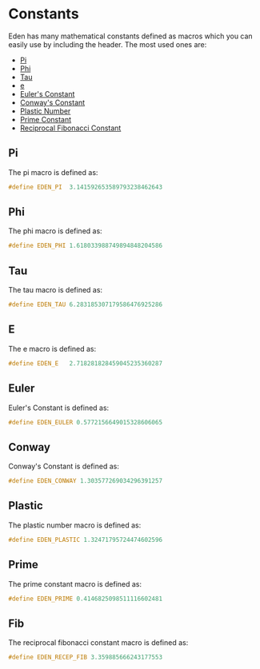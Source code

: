 # Constants

Eden has many mathematical constants defined as macros which you can easily use by including the header. The most used ones are:

- [Pi](#pi)
- [Phi](#phi)
- [Tau](#tau)
- [e](#e)
- [Euler's Constant](#euler)
- [Conway's Constant](#conway)
- [Plastic Number](#plastic)
- [Prime Constant]("#prime")
- [Reciprocal Fibonacci Constant]("#fib")

## Pi
The pi macro is defined as: 
```c
#define EDEN_PI  3.141592653589793238462643
 ```

## Phi
The phi macro is defined as:
```c
#define EDEN_PHI 1.618033988749894848204586
```

## Tau
The tau macro is defined as:
```c
#define EDEN_TAU 6.283185307179586476925286
```

## E
The e macro is defined as:
```c
#define EDEN_E   2.718281828459045235360287
```

## Euler
Euler's Constant is defined as:
```c
#define EDEN_EULER 0.5772156649015328606065
```

## Conway
Conway's Constant is defined as:
```c
#define EDEN_CONWAY 1.303577269034296391257
```

## Plastic
The plastic number macro is defined as:
```c
#define EDEN_PLASTIC 1.32471795724474602596
```

## Prime
The prime constant macro is defined as:
```c
#define EDEN_PRIME 0.4146825098511116602481
```

## Fib
The reciprocal fibonacci constant macro is defined as:
```c
#define EDEN_RECEP_FIB 3.359885666243177553
```